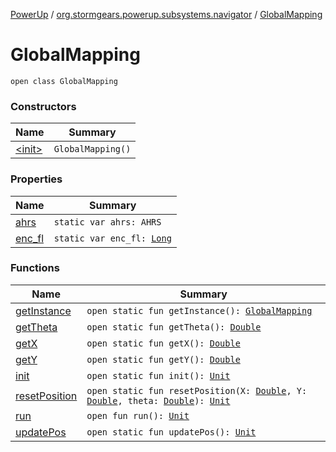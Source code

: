 [PowerUp](../../index.md) / [org.stormgears.powerup.subsystems.navigator](../index.md) / [GlobalMapping](./index.md)

# GlobalMapping

`open class GlobalMapping`

### Constructors

| Name | Summary |
|---|---|
| [&lt;init&gt;](-init-.md) | `GlobalMapping()` |

### Properties

| Name | Summary |
|---|---|
| [ahrs](ahrs.md) | `static var ahrs: AHRS` |
| [enc_fl](enc_fl.md) | `static var enc_fl: `[`Long`](https://kotlinlang.org/api/latest/jvm/stdlib/kotlin/-long/index.html) |

### Functions

| Name | Summary |
|---|---|
| [getInstance](get-instance.md) | `open static fun getInstance(): `[`GlobalMapping`](./index.md) |
| [getTheta](get-theta.md) | `open static fun getTheta(): `[`Double`](https://kotlinlang.org/api/latest/jvm/stdlib/kotlin/-double/index.html) |
| [getX](get-x.md) | `open static fun getX(): `[`Double`](https://kotlinlang.org/api/latest/jvm/stdlib/kotlin/-double/index.html) |
| [getY](get-y.md) | `open static fun getY(): `[`Double`](https://kotlinlang.org/api/latest/jvm/stdlib/kotlin/-double/index.html) |
| [init](init.md) | `open static fun init(): `[`Unit`](https://kotlinlang.org/api/latest/jvm/stdlib/kotlin/-unit/index.html) |
| [resetPosition](reset-position.md) | `open static fun resetPosition(X: `[`Double`](https://kotlinlang.org/api/latest/jvm/stdlib/kotlin/-double/index.html)`, Y: `[`Double`](https://kotlinlang.org/api/latest/jvm/stdlib/kotlin/-double/index.html)`, theta: `[`Double`](https://kotlinlang.org/api/latest/jvm/stdlib/kotlin/-double/index.html)`): `[`Unit`](https://kotlinlang.org/api/latest/jvm/stdlib/kotlin/-unit/index.html) |
| [run](run.md) | `open fun run(): `[`Unit`](https://kotlinlang.org/api/latest/jvm/stdlib/kotlin/-unit/index.html) |
| [updatePos](update-pos.md) | `open static fun updatePos(): `[`Unit`](https://kotlinlang.org/api/latest/jvm/stdlib/kotlin/-unit/index.html) |
